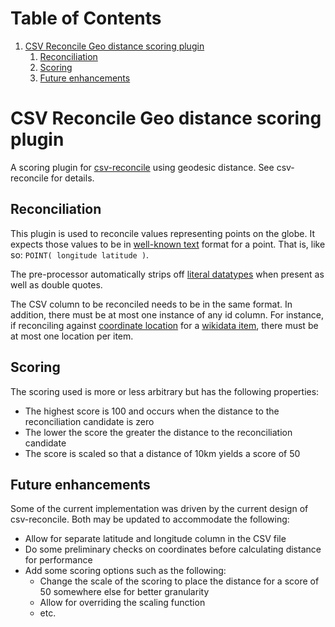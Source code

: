 
# Table of Contents

1.  [CSV Reconcile Geo distance scoring plugin](#org6e1bd07)
    1.  [Reconciliation](#org12cc092)
    2.  [Scoring](#orgf733f5f)
    3.  [Future enhancements](#org0bf55a3)


<a id="org6e1bd07"></a>

# CSV Reconcile Geo distance scoring plugin

A scoring plugin for [csv-reconcile](https://github.com/gitonthescene/csv-reconcile) using geodesic distance.  See csv-reconcile for details.


<a id="org12cc092"></a>

## Reconciliation

This plugin is used to reconcile values representing points on the globe.  It expects those
values to be in [well-known text](https://en.wikipedia.org/wiki/Well-known_text_representation_of_geometry) format for a point.  That is, like so: `POINT( longitude latitude )`.

The pre-processor automatically strips off [literal datatypes](https://www.w3.org/TR/sparql11-query/#matchingRDFLiterals) when present as well as double quotes.

The CSV column to be reconciled needs to be in the same format.  In addition, there must be at
most one instance of any id column.  For instance, if reconciling against [coordinate location](https://www.wikidata.org/wiki/Property:P625) for
a [wikidata item](https://www.wikidata.org/wiki/Help:Items), there must be at most one location per item.


<a id="orgf733f5f"></a>

## Scoring

The scoring used is more or less arbitrary but has the following properties:

-   The highest score is 100 and occurs when the distance to the reconciliation candidate is zero
-   The lower the score the greater the distance to the reconciliation candidate
-   The score is scaled so that a distance of 10km yields a score of 50


<a id="org0bf55a3"></a>

## Future enhancements

Some of the current implementation was driven by the current design of csv-reconcile.  Both may
be updated to accommodate the following:

-   Allow for separate latitude and longitude column in the CSV file
-   Do some preliminary checks on coordinates before calculating distance for performance
-   Add some scoring options such as the following:
    -   Change the scale of the scoring to place the distance for a score of 50 somewhere else for
        better granularity
    -   Allow for overriding the scaling function
    -   etc.

